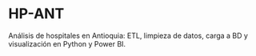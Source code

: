 # HP-ANT
Análisis de hospitales en Antioquia: ETL, limpieza de datos, carga a BD y visualización en Python y Power BI.
